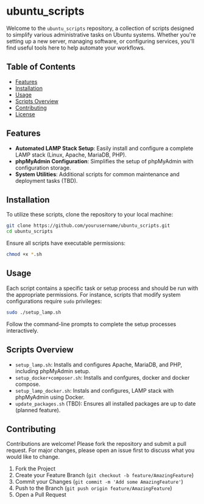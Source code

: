 # ubuntu_scripts

Welcome to the `ubuntu_scripts` repository, a collection of scripts designed to simplify various administrative tasks on Ubuntu systems. Whether you're setting up a new server, managing software, or configuring services, you'll find useful tools here to help automate your workflows.

## Table of Contents
- [Features](#features)
- [Installation](#installation)
- [Usage](#usage)
- [Scripts Overview](#scripts-overview)
- [Contributing](#contributing)
- [License](#license)

## Features

- **Automated LAMP Stack Setup**: Easily install and configure a complete LAMP stack (Linux, Apache, MariaDB, PHP).
- **phpMyAdmin Configuration**: Simplifies the setup of phpMyAdmin with configuration storage.
- **System Utilities**: Additional scripts for common maintenance and deployment tasks (TBD).

## Installation

To utilize these scripts, clone the repository to your local machine:

```bash
git clone https://github.com/yourusername/ubuntu_scripts.git
cd ubuntu_scripts
```

Ensure all scripts have executable permissions:

```bash
chmod +x *.sh
```

## Usage

Each script contains a specific task or setup process and should be run with the appropriate permissions. For instance, scripts that modify system configurations require `sudo` privileges:

```bash
sudo ./setup_lamp.sh
```

Follow the command-line prompts to complete the setup processes interactively.

## Scripts Overview

- `setup_lamp.sh`: Installs and configures Apache, MariaDB, and PHP, including phpMyAdmin setup.
- `setup_docker+composer.sh`: Installs and confgures, docker and docker compose.
- `setup_lamp_docker.sh`: Instals and configures, LAMP stack with phpMyAdmin using Docker.
- `update_packages.sh` (TBD): Ensures all installed packages are up to date (planned feature).

## Contributing

Contributions are welcome! Please fork the repository and submit a pull request. For major changes, please open an issue first to discuss what you would like to change.

1. Fork the Project
2. Create your Feature Branch (`git checkout -b feature/AmazingFeature`)
3. Commit your Changes (`git commit -m 'Add some AmazingFeature'`)
4. Push to the Branch (`git push origin feature/AmazingFeature`)
5. Open a Pull Request
